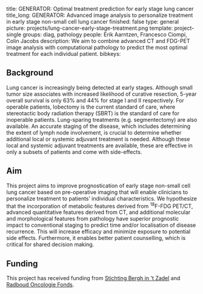 title: GENERATOR: Optimal treatment prediction for early stage lung cancer
title_long: GENERATOR: Advanced image analysis to personalize treatment in early stage non-small cell lung cancer
finished: false
type: general
picture: projects/lung-cancer-early-stage-treatment.png
template: project-single
groups: diag, pathology
people: Erik Aarntzen, Francesco Ciompi, Colin Jacobs
description: We aim to combine advanced CT and FDG-PET image analysis with computational pathology to predict the most optimal treatment for each individual patient. 
bibkeys:

## Background
Lung cancer is increasingly being detected at early stages. Although small tumor size associates with increased likelihood of curative resection, 5-year overall survival is only 63% and 44% for stage I and II respectively. For operable patients, lobectomy is the current standard of care, where stereotactic body radiation therapy (SBRT) is the standard of care for inoperable patients. Lung-sparing treatments (e.g. segmentectomy) are also available. An accurate staging of the disease, which includes determining the extent of lymph node involvement, is crucial to determine whether additional local or systemic adjuvant treatment is needed. Although these local and systemic adjuvant treatments are available, these are effective in only a subsets of patients and come with side-effects.

## Aim
This project aims to improve prognostication of early stage non-small cell lung cancer based on pre-operative imaging that will enable clinicians to personalize treatment to patients’ individual characteristics. We hypothesize that the incorporation of metabolic features derived from <sup>18</sup>F-FDG PET/CT, advanced quantitative features derived from CT, and additional molecular and morphological features from pathology have superior prognostic impact to conventional staging to predict time and/or localisation of disease recurrence. This will increase efficacy and minimize exposure to potential side effects. Furthermore, it enables better patient counselling, which is critical for shared decision making.

## Funding
This project has received funding from [Stichting Bergh in 't Zadel](https://berghinhetzadel.nl/) and [Radboud Oncologie Fonds](https://radboudoncologiefonds.nl/).
